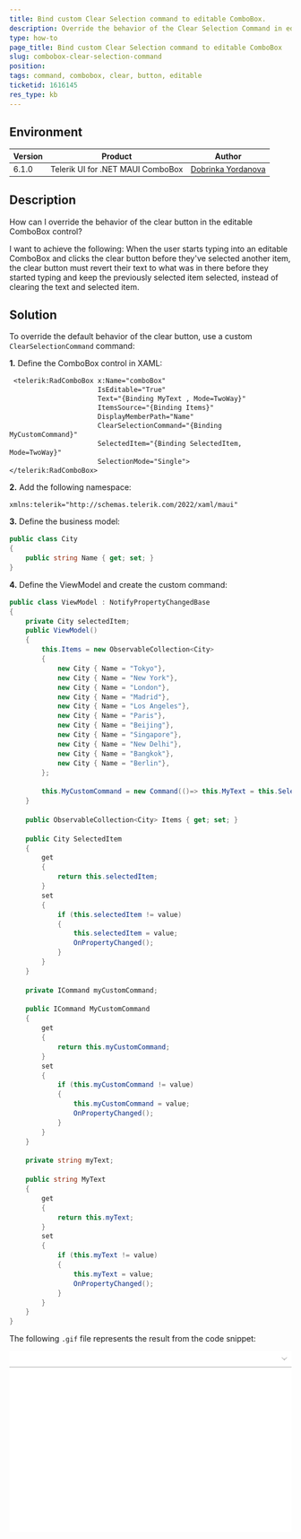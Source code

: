 ```yaml
---
title: Bind custom Clear Selection command to editable ComboBox.
description: Override the behavior of the Clear Selection Command in editable ComboBox by using the custom command.
type: how-to
page_title: Bind custom Clear Selection command to editable ComboBox
slug: combobox-clear-selection-command
position: 
tags: command, combobox, clear, button, editable 
ticketid: 1616145
res_type: kb
---
```


## Environment
| Version | Product | Author | 
| --- | --- | ---- | 
| 6.1.0 | Telerik UI for .NET MAUI ComboBox | [Dobrinka Yordanova](https://www.telerik.com/blogs/author/dobrinka-yordanova)| 


## Description

How can I override the behavior of the clear button in the editable ComboBox control?

I want to achieve the following: When the user starts typing into an editable ComboBox and clicks the clear button before they've selected another item, the clear button must revert their text to what was in there before they started typing and keep the previously selected item selected, instead of clearing the text and selected item.

## Solution

To override the default behavior of the clear button, use a custom `ClearSelectionCommand` command:

**1.** Define the ComboBox control in XAML:

```XAML
 <telerik:RadComboBox x:Name="comboBox"
                      IsEditable="True"
                      Text="{Binding MyText , Mode=TwoWay}"
                      ItemsSource="{Binding Items}"
                      DisplayMemberPath="Name"
                      ClearSelectionCommand="{Binding MyCustomCommand}"
                      SelectedItem="{Binding SelectedItem, Mode=TwoWay}"
                      SelectionMode="Single">
</telerik:RadComboBox>
```

**2.** Add the following namespace:

```XAML 
xmlns:telerik="http://schemas.telerik.com/2022/xaml/maui"
```

**3.** Define the business model:

```C#
public class City
{
    public string Name { get; set; }
}
```

**4.** Define the ViewModel and create the custom command:

```C#
public class ViewModel : NotifyPropertyChangedBase
{
    private City selectedItem;
    public ViewModel()
    {
        this.Items = new ObservableCollection<City>
        {
            new City { Name = "Tokyo"},
            new City { Name = "New York"},
            new City { Name = "London"},
            new City { Name = "Madrid"},
            new City { Name = "Los Angeles"},
            new City { Name = "Paris"},
            new City { Name = "Beijing"},
            new City { Name = "Singapore"},
            new City { Name = "New Delhi"},
            new City { Name = "Bangkok"},
            new City { Name = "Berlin"},
        };
         
        this.MyCustomCommand = new Command(()=> this.MyText = this.SelectedItem.Name);
    }

    public ObservableCollection<City> Items { get; set; }

    public City SelectedItem
    {
        get
        {
            return this.selectedItem;
        }
        set
        {
            if (this.selectedItem != value)
            {
                this.selectedItem = value;
                OnPropertyChanged();
            }
        }
    }

    private ICommand myCustomCommand;

    public ICommand MyCustomCommand
    {
        get
        {
            return this.myCustomCommand;
        }
        set
        {
            if (this.myCustomCommand != value)
            {
                this.myCustomCommand = value;
                OnPropertyChanged();
            }
        }
    }

    private string myText;

    public string MyText
    {
        get
        {
            return this.myText;
        }
        set
        {
            if (this.myText != value)
            {
                this.myText = value;
                OnPropertyChanged();
            }
        }
    }
}
```

The following `.gif` file represents the result from the code snippet:

![.NET MAUI ComboBox Clear Button with command](images/combobox-clear-selection.gif)
